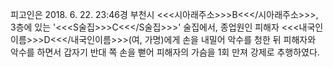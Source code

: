 피고인은 2018. 6. 22. 23:46경 부천시 <<<시아래주소>>>B<<</시아래주소>>>, 3층에 있는 '<<<S술집>>>C<<</S술집>>>' 술집에서, 종업원인 피해자 <<<내국인이름>>>D<<</내국인이름>>>(여, 가명)에게 손을 내밀어 악수를 청한 뒤 피해자와 악수를 하면서 갑자기 반대 쪽 손을 뻗어 피해자의 가슴을 1회 만져 강제로 추행하였다.